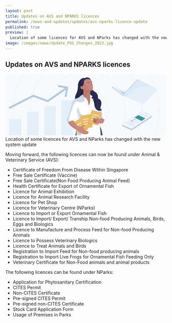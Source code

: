```yaml
---
layout: post
title: Updates on AVS and NPARKS licences
permalink: /news-and-updates/updates/avs-nparks-licence-update
published: true
preview: |
  Location of some licences for AVS and NParks has changed with the new system update.
image: /images/news/Update_PSG_Changes_2023.jpg
---
```


## Updates on AVS and NPARKS licences

<img src="/images/news/Update_PSG_Changes_2023.jpg" aria-hidden="true">
Location of some licences for AVS and NParks has changed with the new system update

Moving forward, the following licences can now be found under Animal & Veterinary Service (AVS):
- Certificate of Freedom From Disease Within Singapore
- Free Sale Certificate (Vaccine)
- Free Sale Certificate(Non Food Producing Animal Feed)
- Health Certificate for Export of Ornamental Fish
- Licence for Animal Exhibition
- Licence for Animal Research Facility
- Licence for Pet Shop
- Licence for Veterinary Centre (NParks)
- Licence to Import or Export Ornamental Fish
- Licence to Import/ Export/ Tranship Non-food Producing Animals, Birds, Eggs and Biologics
- Licence to Manufacture and Process Feed for Non-food Producing Animals
- Licence to Possess Veterinary Biologics
- Licence to Treat Animals and Birds
- Registration to Import Feed for Non-food producing animals
- Registration to Import Live Frogs for Ornamental Fish Feeding Only
- Veterinary Certificate for Non-Food animals and animal products

The following licences can be found under NParks:
- Application for Phytosanitary Certification
- CITES Permit
- Non-CITES Certificate
- Pre-signed CITES Permit
- Pre-signed non-CITES Certificate
- Stock Card Application Form
- Usage of Premises in Parks 

<script src="/jquery/jquery.min.js"></script>
<script src="/jquery/bp-menu-new-tab.js"></script>
